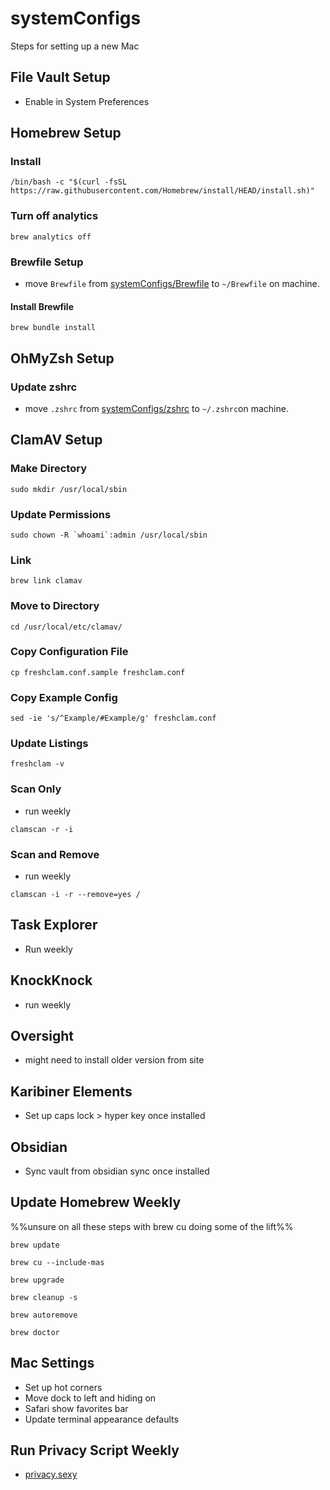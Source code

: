 # systemConfigs

Steps for setting up a new Mac

## File Vault Setup

- Enable in System Preferences

## Homebrew Setup

### Install

```
/bin/bash -c "$(curl -fsSL https://raw.githubusercontent.com/Homebrew/install/HEAD/install.sh)"
```

### Turn off analytics

```
brew analytics off
```

### Brewfile Setup

- move `Brewfile` from [systemConfigs/Brewfile](https://github.com/mattgrieser/systemConfigs/blob/main/Brewfile) to `~/Brewfile` on machine.

#### Install Brewfile

```
brew bundle install
```

## OhMyZsh Setup

### Update zshrc

- move `.zshrc` from [systemConfigs/zshrc](https://github.com/mattgrieser/systemConfigs/blob/main/.zshrc) to `~/.zshrc`on machine.

## ClamAV Setup

### Make Directory

```
sudo mkdir /usr/local/sbin
```

### Update Permissions

```
sudo chown -R `whoami`:admin /usr/local/sbin
```

### Link

```
brew link clamav
```

### Move to Directory

```
cd /usr/local/etc/clamav/
```

### Copy Configuration File

```
cp freshclam.conf.sample freshclam.conf
```

### Copy Example Config

```
sed -ie 's/^Example/#Example/g' freshclam.conf
```

### Update Listings

```
freshclam -v
```

### Scan Only

- run weekly

```
clamscan -r -i 
```

### Scan and Remove

- run weekly

```
clamscan -i -r --remove=yes /
```

## Task Explorer

- Run weekly

## KnockKnock

- run weekly

## Oversight

- might need to install older version from site

## Karibiner Elements

- Set up caps lock > hyper key once installed

## Obsidian

- Sync vault from obsidian sync once installed

## Update Homebrew Weekly

%%unsure on all these steps with brew cu doing some of the lift%%

```
brew update

brew cu --include-mas

brew upgrade

brew cleanup -s

brew autoremove

brew doctor
```

## Mac Settings

- Set up hot corners
- Move dock to left and hiding on
- Safari show favorites bar
- Update terminal appearance defaults

## Run Privacy Script Weekly

- [privacy.sexy](https://privacy.sexy)
